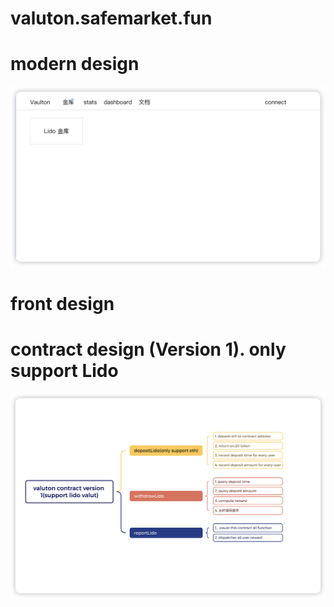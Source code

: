 # valuton.safemarket.fun

# modern design

![modern design](assets/2024-10-14-23-28-23.png)

# front design

# contract design (Version 1). only support Lido

![](assets/2024-10-15-17-21-58.png)
